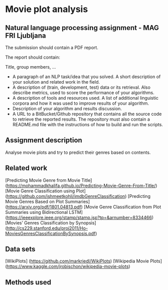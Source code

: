 # Movie plot analysis
## Natural language processing assignment - MAG FRI Ljubljana
The submission should contain a PDF report.

The report should contain:

Title, group members, ...
* A paragraph of an NLP task/idea that you solved. A short description of your solution and related work in the field.
* A description of (train, development, test) data or its retrieval. Also describe metrics, used to score the performance of your algorithms.
* A description of tools and resources used. A list of additional linguistic corpora and how it was used to improve results of your algorithm. 
* Description of your algorithm and results discussion.
* A URL to a BitBucket/Github repository that contains all the source code to retrieve the reported results. The repository must also contain a README.md file with the instructions of how to build and run the scripts.

## Assignment description
Analyse movie plots and try to predict their genres based on contents.

## Related work
[Predicting Movie Genre from Movie Title] (https://mohammadkhalifa.github.io/Predicting-Movie-Genre-From-Title/)
[Movie Genre Classification using Plot] (https://github.com/ishmeetkohli/imdbGenreClassification)
[Predicting Movie Genres Based on Plot Summaries] (https://arxiv.org/pdf/1801.04813.pdf)
[Movie Genre Classification from Plot Summaries using Bidirectional LSTM] (https://ieeexplore.ieee.org/stamp/stamp.jsp?tp=&arnumber=8334466)
[Movies’ Genres Classification by Synopsis] (http://cs229.stanford.edu/proj2011/Ho-MoviesGenresClassificationBySynopsis.pdf)

## Data sets
[WikiPlots] (https://github.com/markriedl/WikiPlots)
[Wikipedia Movie Plots] (https://www.kaggle.com/jrobischon/wikipedia-movie-plots)

## Methods used
